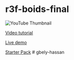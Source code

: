 # r3f-boids-final

![YouTube Thumbnail](https://github.com/user-attachments/assets/7783808d-1f9d-427d-8a1c-33af9da7e98a)

[Video tutorial](https://youtu.be/WepzbxlYROs)

[Live demo](https://r3f-boids-final.vercel.app/)

[Starter Pack](https://github.com/wass08/r3f-boids-starter/)
#   g b e l y - h a s s a n  
 
